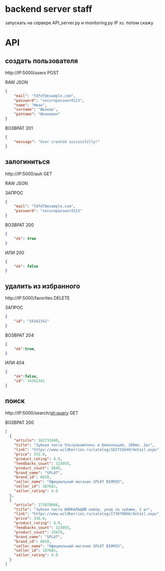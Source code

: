 # backend server staff
запускать на сервере API_server.py и monitoring.py
IP хз. потом скажу


# API

## создать пользователя
http://IP:5000/users POST

RAW JSON
```json
{
    "mail": "fdfdf@example.com",
    "password": "securepassword123",
    "name": "Иван",
    "surname": "Иванов",
    "patname": "Иванович"
}
```
ВОЗВРАТ 201
```json
{
    "message": "User created successfully!"
}
```


## залогиниться
http://IP:5000/auh GET

RAW JSON

ЗАПРОС
```json
{
    "mail": "fdfdf@example.com",
    "password": "securepassword123"
}
```

ВОЗВРАТ 200
```json
{
    "ok": true
}
```
ИЛИ 200
```json
{
    "ok": false
}
```

## удалить из избранного
http://IP:5000/favorites DELETE

ЗАПРОС
```json
{
    "id": "34342341"
}
```
ВОЗВРАТ 204
```json
{
    "ok":true,
}
```
ИЛИ 404
```json
{
    "ok":false,
    "id": 34342341
}
```

## поиск
http://IP:5000/search/<str:query> GET

ВОЗВРАТ 200
```json
[
  {
    "article": 162731640,
    "title": "Зубная паста Ультракомплекс и Биокальций, 100мл, 2шт",
    "link": "https://www.wildberries.ru/catalog/162731640/detail.aspx",
    "price": 352.0,
    "product_rating": 4.9,
    "feedbacks_count": 323055,
    "product_count": 6845,
    "brand_name": "SPLAT",
    "brand_id": 6810,
    "seller_name": "Официальный магазин SPLAT BIOMIO",
    "seller_id": 107681,
    "seller_rating": 4.9
  },
  {
    "article": 173078066,
    "title": "Зубная паста БИОКАЛЬЦИЙ набор, уход за зубами, 2 шт",
    "link": "https://www.wildberries.ru/catalog/173078066/detail.aspx",
    "price": 336.0,
    "product_rating": 4.9,
    "feedbacks_count": 323055,
    "product_count": 15678,
    "brand_name": "SPLAT",
    "brand_id": 6810,
    "seller_name": "Официальный магазин SPLAT BIOMIO",
    "seller_id": 107681,
    "seller_rating": 4.9
  }
]
```
